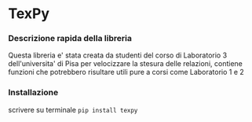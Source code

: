 # TexPy

### Descrizione rapida della libreria
Questa libreria e' stata creata da studenti del corso di Laboratorio 3 dell'universita' di Pisa per velocizzare la stesura delle relazioni, contiene funzioni che potrebbero risultare utili pure a corsi come Laboratorio 1 e 2  

### Installazione
scrivere su terminale `pip install texpy`
